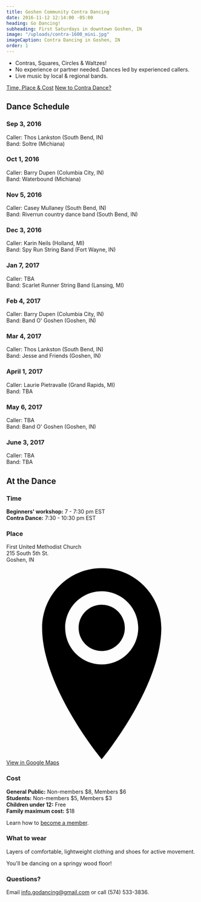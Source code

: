 ```yaml
---
title: Goshen Community Contra Dancing
date: 2016-11-12 12:14:00 -05:00
heading: Go Dancing!
subheading: First Saturdays in downtown Goshen, IN
image: "/uploads/contra-1600_mini.jpg"
imageCaption: Contra Dancing in Goshen, IN
order: 1
---
```


- Contras, Squares, Circles & Waltzes!
- No experience or partner needed. Dances led by experienced callers.
- Live music by local & regional bands.

<div class="centered">
	<a class="pure-button pure-button-primary" href="#at-the-dance">Time, Place &amp; Cost</a>
	<a class="pure-button pure-button-outline" href="/beginners">New to Contra Dance?</a>
</div>
	
## Dance Schedule

### Sep 3, 2016
Caller: Thos Lankston (South Bend, IN)<br>
Band: Soltre (Michiana)

### Oct 1, 2016
Caller: Barry Dupen (Columbia City, IN)<br>
Band: Waterbound (Michiana)

### Nov 5, 2016
Caller: Casey Mullaney (South Bend, IN)<br>
Band: Riverrun country dance band  (South Bend, IN)

### Dec 3, 2016
Caller: Karin Neils (Holland, MI)<br>
Band: Spy Run String Band (Fort Wayne, IN)

### Jan 7, 2017
Caller: TBA<br>
Band: Scarlet Runner String Band (Lansing, MI)

### Feb 4, 2017
Caller: Barry Dupen (Columbia City, IN)<br>
Band: Band O' Goshen (Goshen, IN)

### Mar 4, 2017
Caller: Thos Lankston (South Bend, IN)<br>
Band: Jesse and Friends (Goshen, IN)

### April 1, 2017
Caller: Laurie Pietravalle (Grand Rapids, MI)<br>
Band: TBA

### May 6, 2017
Caller: TBA<br>
Band: Band O' Goshen (Goshen, IN)

### June 3, 2017
Caller: TBA<br>
Band: TBA

## At the Dance

### Time
**Beginners' workshop:** 7 - 7:30 pm EST<br>
**Contra Dance:** 7:30 - 10:30 pm EST


### Place
First United Methodist Church<br>
215 South 5th St.<br>
Goshen, IN

<a class="pure-button pure-button-outline" href="https://goo.gl/maps/rx566tSNLCR2" target="_blank">
	<svg class="icon icon--location" viewBox="0 0 16 16">
		<title>Location</title>
		<path d="M8 0c-2.761 0-5 2.239-5 5 0 5 5 11 5 11s5-6 5-11c0-2.761-2.239-5-5-5zM8 8.063c-1.691 0-3.063-1.371-3.063-3.063s1.371-3.063 3.063-3.063 3.063 1.371 3.063 3.063-1.371 3.063-3.063 3.063zM6.063 5c0-1.070 0.867-1.938 1.938-1.938s1.938 0.867 1.938 1.938c0 1.070-0.867 1.938-1.938 1.938s-1.938-0.867-1.938-1.938z"></path>
	</svg>
	View in Google Maps
</a>

### Cost
**General Public:** Non-members $8, Members $6<br>
**Students:** Non-members $5, Members $3<br>
**Children under 12:** Free<br>
**Family maximum cost:** $18<br>

Learn how to [become a member](/membership).

### What to wear
Layers of comfortable, lightweight clothing and shoes for active movement.

You'll be dancing on a springy wood floor!

### Questions?
Email [info.godancing@gmail.com](mailto:info.godancing@gmail.com) or call (574) 533-3836.

